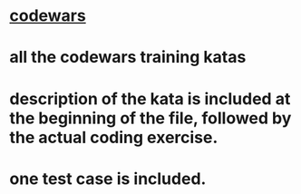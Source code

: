 # [codewars](https://www.codewars.com/users/lishuhe)
# all the codewars training katas
# description of the kata is included at the beginning of the file, followed by the actual coding exercise.
# one test case is included.
